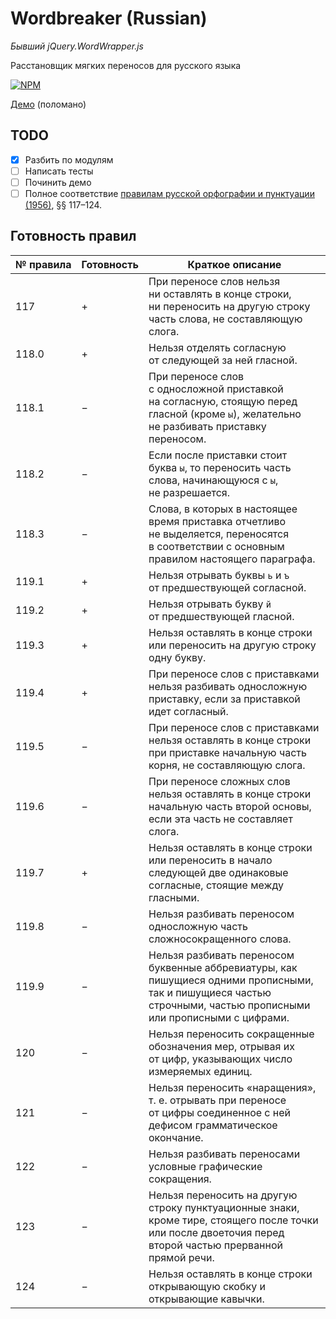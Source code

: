 # Wordbreaker (Russian)
_Бывший jQuery.WordWrapper.js_

Расстановщик мягких переносов для русского языка

[![NPM](https://nodei.co/npm/wordbreaker-russian.png)](https://npmjs.org/package/wordbreaker-russian)

[Демо](https://ohar.github.io/wordbreaker-russian/) (поломано)

## TODO
* [x] Разбить по модулям
* [ ] Написать тесты
* [ ] Починить демо
* [ ] Полное соответствие [правилам русской орфографии и пунктуации (1956)](http://new.gramota.ru/spravka/rules/141-perenos), §§ 117–124.

## Готовность правил

№ правила | Готовность | Краткое описание
---       | ---        | ---
117       | +          | При переносе слов нельзя ни оставлять в конце строки, ни переносить на другую строку часть слова, не составляющую слога.
118.0     | +          | Нельзя отделять согласную от следующей за ней гласной.
118.1     | −          | При переносе cлов с односложной приставкой на согласную, стоящую пеpeд гласной (кроме `ы`), желательно не разбивать приставку переносом.
118.2     | −          | Если после приставки стоит буква `ы`, то переносить часть слова, начинающуюся с `ы`, не разрешается.
118.3     | −          | Слова, в которых в настоящее время пpиставка отчетливо не выделяется, переносятся в соответствии с основным правилом настоящего параграфа.
119.1     | +          | Нельзя отрывать буквы `ь` и `ъ` от предшествующей согласной.
119.2     | +          | Нельзя отрывать букву `й` от предшествующей гласной.
119.3     | +          | Нельзя оставлять в конце строки или переносить на другую строку одну букву.
119.4     | +          | При переносе слов с приставками нельзя разбивать односложную приставку, если за приставкой идет согласный.
119.5     | −          | При переносе слов с приставками нельзя оставлять в конце строки при приставке начальную часть корня, не составляющую слога.
119.6     | −          | При переносе сложных cлов нельзя оставлять в конце строки начальную часть второй основы, если эта часть не составляет слога.
119.7     | +          | Нельзя оставлять в конце строки или переносить в начало следующей две одинаковые согласные, стоящие между гласными.
119.8     | −          | Нельзя разбивать переносом односложную часть сложносокращенного слова.
119.9     | −          | Нельзя разбивать переносом буквенные аббревиатуры, как пишущиеся одними прописными, так и пишущиеся частью строчными, частью прописными или прописными с цифрами.
120       | −          | Нельзя переносить сокращенные обозначения мер, отрывая их от цифр, указывающих число измеряемых единиц.
121       | −          | Нельзя переносить «наращения», т. е. отрывать при переносе от цифры соединенное с ней дефисом грамматическое окончание.
122       | −          | Нельзя разбивать переносами условные графические сокращения.
123       | −          | Нельзя переносить на другую строку пунктуационные знаки, кроме тире, стоящего после точки или после двоеточия перед второй частью прерванной прямой речи.
124       | −          | Нельзя оставлять в конце строки открывающую скобку и открывающие кавычки.
